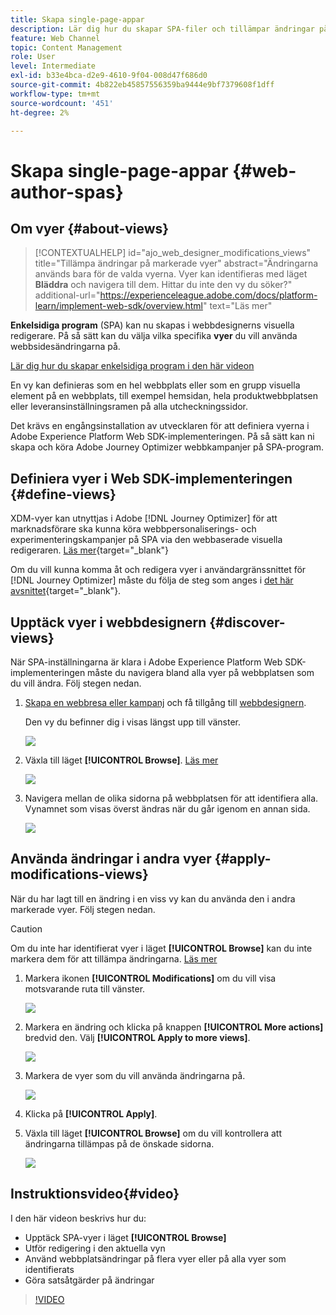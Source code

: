 ```yaml
---
title: Skapa single-page-appar
description: Lär dig hur du skapar SPA-filer och tillämpar ändringar på olika vyer i Journey Optimizer
feature: Web Channel
topic: Content Management
role: User
level: Intermediate
exl-id: b33e4bca-d2e9-4610-9f04-008d47f686d0
source-git-commit: 4b822eb45857556359ba9444e9bf7379608f1dff
workflow-type: tm+mt
source-wordcount: '451'
ht-degree: 2%

---
```


# Skapa single-page-appar {#web-author-spas}

## Om vyer {#about-views}

>[!CONTEXTUALHELP]
>id="ajo_web_designer_modifications_views"
>title="Tillämpa ändringar på markerade vyer"
>abstract="Ändringarna används bara för de valda vyerna. Vyer kan identifieras med läget **Bläddra** och navigera till dem. Hittar du inte den vy du söker?"
>additional-url="https://experienceleague.adobe.com/docs/platform-learn/implement-web-sdk/overview.html" text="Läs mer"

**Enkelsidiga program** (SPA) kan nu skapas i webbdesignerns visuella redigerare. På så sätt kan du välja vilka specifika **vyer** du vill använda webbsidesändringarna på.

[Lär dig hur du skapar enkelsidiga program i den här videon](#video)

En vy kan definieras som en hel webbplats eller som en grupp visuella element på en webbplats, till exempel hemsidan, hela produktwebbplatsen eller leveransinställningsramen på alla utcheckningssidor.

Det krävs en engångsinstallation av utvecklaren för att definiera vyerna i Adobe Experience Platform Web SDK-implementeringen. På så sätt kan ni skapa och köra Adobe Journey Optimizer webbkampanjer på SPA-program.

## Definiera vyer i Web SDK-implementeringen {#define-views}

XDM-vyer kan utnyttjas i Adobe [!DNL Journey Optimizer] för att marknadsförare ska kunna köra webbpersonaliserings- och experimenteringskampanjer på SPA via den webbaserade visuella redigeraren. [Läs mer](https://experienceleague.adobe.com/docs/experience-platform/edge/personalization/ajo/web-spa-implementation.html){target="_blank"}

Om du vill kunna komma åt och redigera vyer i användargränssnittet för [!DNL Journey Optimizer] måste du följa de steg som anges i [det här avsnittet](https://experienceleague.adobe.com/docs/experience-platform/edge/personalization/ajo/web-spa-implementation.html#implement-xdm-views){target="_blank"}.

## Upptäck vyer i webbdesignern {#discover-views}

När SPA-inställningarna är klara i Adobe Experience Platform Web SDK-implementeringen måste du navigera bland alla vyer på webbplatsen som du vill ändra. Följ stegen nedan.

1. [Skapa en webbresa eller kampanj](create-web.md) och få tillgång till [webbdesignern](web-visual-editor.md).

   Den vy du befinner dig i visas längst upp till vänster.

   ![](assets/web-designer-view-home.png)

1. Växla till läget **[!UICONTROL Browse]**. [Läs mer](web-visual-editor.md#browse-mode)

   ![](assets/web-designer-view-browse.png)

1. Navigera mellan de olika sidorna på webbplatsen för att identifiera alla. Vynamnet som visas överst ändras när du går igenom en annan sida.

   ![](assets/web-designer-other-view.png)

## Använda ändringar i andra vyer {#apply-modifications-views}

När du har lagt till en ändring i en viss vy kan du använda den i andra markerade vyer. Följ stegen nedan.

>[!CAUTION]
>
>Om du inte har identifierat vyer i läget **[!UICONTROL Browse]** kan du inte markera dem för att tillämpa ändringarna. [Läs mer](#discover-views)

1. Markera ikonen **[!UICONTROL Modifications]** om du vill visa motsvarande ruta till vänster.

   ![](assets/web-designer-view-modifications-pane.png)

1. Markera en ändring och klicka på knappen **[!UICONTROL More actions]** bredvid den. Välj **[!UICONTROL Apply to more views]**.

   ![](assets/web-designer-modifications-more-actions.png)

1. Markera de vyer som du vill använda ändringarna på.

   ![](assets/web-designer-modifications-apply-to.png)

1. Klicka på **[!UICONTROL Apply]**.

1. Växla till läget **[!UICONTROL Browse]** om du vill kontrollera att ändringarna tillämpas på de önskade sidorna.

   ![](assets/web-designer-modifications-applied-view.png)

## Instruktionsvideo{#video}

I den här videon beskrivs hur du:

* Upptäck SPA-vyer i läget **[!UICONTROL Browse]**
* Utför redigering i den aktuella vyn
* Använd webbplatsändringar på flera vyer eller på alla vyer som identifierats
* Göra satsåtgärder på ändringar

>[!VIDEO](https://video.tv.adobe.com/v/3424536/?quality=12&learn=on)
